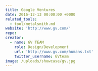 ```yaml
---
title: Google Ventures
date: 2016-12-13 00:00:00 +0000
related_tools:
  - tool/metalsmith.md
website: 'http://www.gv.com/'
repo:
creator:
  - name: GV TEAM
    role: Design/Development
    url: 'http://www.gv.com/humans.txt'
    twitter_username: GVteam
image: /uploads/showcase/gv.jpg
---
```

